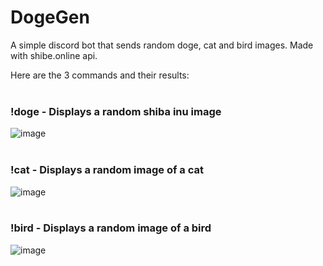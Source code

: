 # DogeGen

A simple discord bot that sends random doge, cat and bird images. Made with shibe.online api.

Here are the 3 commands and their results:
<br>
<br>
### !doge - Displays a random shiba inu image<br>
![image](https://user-images.githubusercontent.com/125132362/218274121-c0c4a555-5bf6-4d15-a027-0e7c8b71ea62.png)
<br>
<br>
### !cat - Displays a random image of a cat<br>
![image](https://user-images.githubusercontent.com/125132362/218274250-208b9b2e-8d63-428b-ae78-5ab542105e8e.png)
<br>
<br>
### !bird - Displays a random image of a bird<br>
![image](https://user-images.githubusercontent.com/125132362/218274270-afce6af8-e4fc-4d25-96ae-7d3f35385a37.png)
<br>

